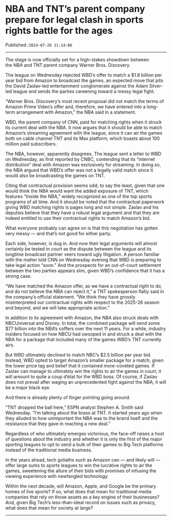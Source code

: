 # NBA and TNT’s parent company prepare for legal clash in sports rights battle for the ages

Published :`2024-07-26 11:14:06`

---

The stage is now officially set for a high-stakes showdown between the NBA and TNT parent company Warner Bros. Discovery.

The league on Wednesday rejected WBD’s offer to match a $1.8 billion per year bid from Amazon to broadcast the games, an expected move that pits the David Zaslav-led entertainment conglomerate against the Adam Silver-led league and sends the parties careening toward a messy legal fight.

“Warner Bros. Discovery’s most recent proposal did not match the terms of Amazon Prime Video’s offer and, therefore, we have entered into a long-term arrangement with Amazon,” the NBA said in a statement.

WBD, the parent company of CNN, paid for matching rights when it struck its current deal with the NBA. It now argues that it should be able to match Amazon’s streaming agreement with the league, since it can air the games both on cable channel TNT and its Max platform, which boasts about 100 million paid subscribers.

The NBA, however, apparently disagrees. The league sent a letter to WBD on Wednesday, as first reported by CNBC, contending that its “internet distribution” deal with Amazon was exclusively for streaming. In doing so, the NBA argued that WBD’s offer was not a legally valid match since it would also be broadcasting the games on TNT.

Citing that contractual provision seems odd, to say the least, given that one would think the NBA would want the added exposure of TNT, which features “Inside the NBA,” widely recognized as one of the top sports programs of all time. And it should be noted that the contractual paperwork giving WBD matching rights is pages long and not simple. Zaslav and his deputies believe that they have a robust legal argument and that they are indeed entitled to use their contractual rights to match Amazon’s bid.

What ev﻿eryone probably can agree on is that this negotiation has gotten very messy — and that’s not good for either party.

Each side, however, is dug in. And now their legal arguments will almost certainly be tested in court as the dispute between the league and its longtime broadcast partner veers toward ugly litigation. A person familiar with the matter told CNN on Wednesday evening that WBD is preparing to take legal action “soon.” And the prospects for an out-of-court settlement between the two parties appears slim, given WBD’s confidence that it has a strong case.

“We have matched the Amazon offer, as we have a contractual right to do, and do not believe the NBA can reject it,” a TNT spokesperson flatly said in the company’s official statement. “We think they have grossly misinterpreted our contractual rights with respect to the 2025-26 season and beyond, and we will take appropriate action.”

In addition to its agreement with Amazon, the NBA also struck deals with NBCUniversal and Disney. In total, the combined package will send some $77 billion into the NBA’s coffers over the next 11 years. For a while, industry insiders focused on how NBCU had swooped in and struck a deal with the NBA for a package that included many of the games WBD’s TNT currently airs.

But WBD ultimately declined to match NBC’s $2.5 billion per year bid. Instead, WBD opted to target Amazon’s smaller package for a match, given the lower price tag and belief that it contained more-coveted games. If Zaslav can manage to ultimately win the rights to air the games in court, it will amount to quite a coup d’état for the WBD boss. Of course, if Zaslav does not prevail after waging an unprecedented fight against the NBA, it will be a major black eye.

And there is already plenty of finger pointing going around.

“TNT dropped the ball here,” ESPN analyst Stephen A. Smith said Wednesday. “I’m talking about the brass at TNT. It started years ago when they alluded to how unimportant the NBA was to the brand itself and the resistance that they gave in reaching a new deal.”

Regardless of who ultimately emerges victorious, the face-off raises a host of questions about the industry and whether it is only the first of the major sporting leagues to opt to send a bulk of their games to Big Tech platforms instead of the traditional media business.

In the years ahead, tech goliaths such as Amazon can — and likely will —﻿ offer large sums to sports leagues to win the lucrative rights to air the games, sweetening the allure of their bids with promises of infusing the viewing experience with newfangled technology.

Within the next decade, will Amazon, Apple, and Google be the primary homes of live sports? If so, what does that mean for traditional media companies that rely on those assets as a key engine of their businesses? And, given Big Tech’s less-than-ideal record on issues such as privacy, what does that mean for society at large?

---

